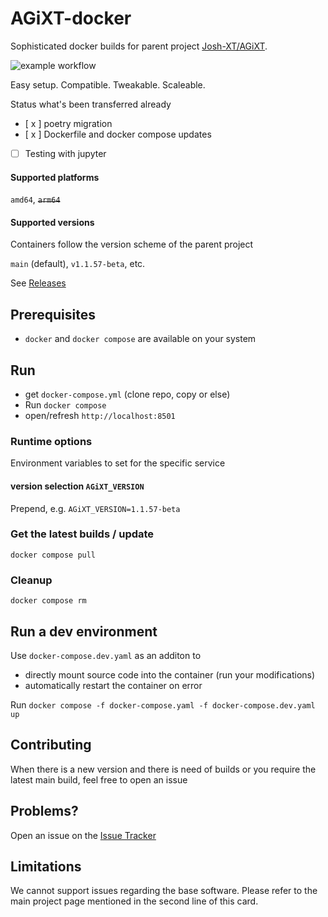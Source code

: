 # AGiXT-docker

Sophisticated docker builds for parent project [Josh-XT/AGiXT](https://github.com/Josh-XT/AGiXT). 

![example workflow](https://github.com/localagi/AGiXT-docker/actions/workflows/publish-docker-test.yaml/badge.svg?branch=main)

Easy setup. Compatible. Tweakable. Scaleable.

Status what's been transferred already
- [ x ] poetry migration
- [ x ] Dockerfile and docker compose updates
- [  ] Testing with jupyter 

#### Supported platforms
`amd64`, ~~`arm64`~~

#### Supported versions
Containers follow the version scheme of the parent project

`main` (default), `v1.1.57-beta`, etc.

See [Releases](../../releases)

## Prerequisites

* `docker` and `docker compose` are available on your system

## Run

* get `docker-compose.yml` (clone repo, copy or else) 
* Run `docker compose`
* open/refresh `http://localhost:8501` 

### Runtime options
Environment variables to set for the specific service

#### version selection `AGiXT_VERSION`
Prepend, e.g. `AGiXT_VERSION=1.1.57-beta`

### Get the latest builds / update
`docker compose pull`

### Cleanup
`docker compose rm`

## Run a dev environment

Use `docker-compose.dev.yaml` as an additon to 
* directly mount source code into the container (run your modifications)
* automatically restart the container on error


Run `docker compose -f docker-compose.yaml -f docker-compose.dev.yaml up`

## Contributing

When there is a new version and there is need of builds or you require the latest main build, feel free to open an issue

## Problems?

Open an issue on the [Issue Tracker](../../issues)

## Limitations
We cannot support issues regarding the base software. Please refer to the main project page mentioned in the second line of this card.
